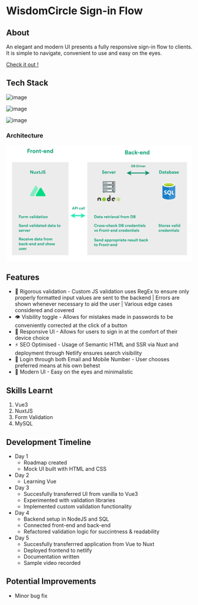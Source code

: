 # WisdomCircle Sign-in Flow



## About

An elegant and modern UI presents a fully responsive sign-in flow  to clients. It is simple to navigate, convenient to use and easy on the eyes.

[Check it out !](https://wisdomcircle.netlify.app/)

## Tech Stack

![image](https://img.shields.io/badge/nuxt.js-00C58E?style=for-the-badge&logo=nuxtdotjs&logoColor=white)

![image](https://img.shields.io/badge/Node.js-339933?style=for-the-badge&logo=nodedotjs&logoColor=white)

![image](https://img.shields.io/badge/MySQL-005C84?style=for-the-badge&logo=mysql&logoColor=white)


### Architecture

![image](https://github.com/Abu-Lut/WisdomCircleNuxt/blob/main/assets/images/WidomCircle%20Architecture.png)

## Features

* 💪 Rigorous validation - Custom JS validation uses RegEx to ensure only properly formatted input values are sent to the backend | Errors are shown whenever necessary to aid the user | Various edge cases considered and covered
* 👁️ Visbility toggle - Allows for mistakes made in passwords to be conveniently corrected at the click of a button
* 📱 Responsive UI - Allows for users to sign in at the comfort of their device choice
* ⚡ SEO Optimised - Usage of Semantic HTML and SSR via Nuxt and deployment through Netlify ensures search visibility
* 📧 Login through both Email and Mobile Number - User chooses preferred means at his own behest
* 🌇 Modern UI - Easy on the eyes and minimalistic

## Skills Learnt

1. Vue3
2. NuxtJS
3. Form Validation
4. MySQL

## Development Timeline

* Day 1  
  * Roadmap created 
  * Mock UI built with HTML and CSS
* Day 2 
  * Learning Vue
* Day 3 
  * Succesfully transferred UI from vanilla to Vue3 
  * Experimented with validation libraries 
  * Implemented custom validation functionality
* Day 4 
  * Backend setup in NodeJS and SQL
  * Connected front-end and back-end
  * Refactored validation logic for succintness & readability
* Day 5 
  * Succesfully transferrred application from Vue to Nuxt
  * Deployed frontend to netlify
  * Documentation written
  * Sample video recorded 


## Potential Improvements
* Minor bug fix
